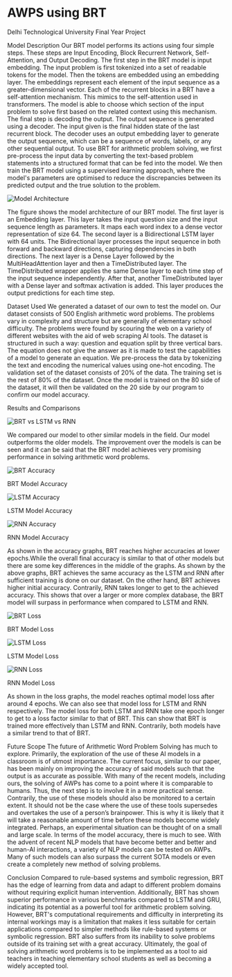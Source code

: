 # AWPS using BRT

Delhi Technological University Final Year Project

Model Description
Our BRT model performs its actions using four simple steps. These steps are Input Encoding, Block Recurrent Network, Self-Attention, and Output Decoding.
The first step in the BRT model is input embedding. The input problem is first tokenized into a set of readable tokens for the model. Then the tokens are embedded using an embedding layer. The embeddings represent each element of the input sequence as a greater-dimensional vector.
Each of the recurrent blocks in a BRT have a self-attention mechanism. This mimics to the self-attention used in transformers. The model is able to choose which section of the input problem to solve first based on the related context using this mechanism.
The final step is decoding the output. The output sequence is generated using a decoder. The input given is the final hidden state of the last recurrent block. The decoder uses an output embedding layer to generate the output sequence, which can be a sequence of words, labels, or any other sequential output. 
To use BRT for arithmetic problem solving, we first pre-process the input data by converting the text-based problem statements into a structured format that can be fed into the model. We then train the BRT model using a supervised learning approach, where the model's parameters are optimised to reduce the discrepancies between its predicted output and the true solution to the problem.

![Model Architecture](Images/image.png)

The figure shows the model architecture of our BRT model. The first layer is an Embedding layer. This layer takes the input question size and the input sequence length as parameters. It maps each word index to a dense vector representation of size 64. The second layer is a Bidirectional LSTM layer with 64 units. The Bidirectional layer processes the input sequence in both forward and backward directions, capturing dependencies in both directions. The next layer is a Dense Layer followed by the MultiHeadAttention layer and then a TimeDistributed layer. The TimeDistributed wrapper applies the same Dense layer to each time step of the input sequence independently. After that, another TimeDistributed layer with a Dense layer and softmax activation is added. This layer produces the output predictions for each time step.

Dataset Used
We generated a dataset of our own to test the model on. Our dataset consists of 500 English arithmetic word problems. The problems vary in complexity and structure but are generally of elementary school difficulty. The problems were found by scouring the web on a variety of different websites with the aid of web scraping AI tools.
The dataset is structured in such a way: question and equation split by three vertical bars. The equation does not give the answer as it is made to test the capabilities of a model to generate an equation.
We pre-process the data by tokenizing the text and encoding the numerical values using one-hot encoding. The validation set of the dataset consists of 20% of the data. The training set is the rest of 80% of the dataset. Once the model is trained on the 80 side of the dataset, it will then be validated on the 20 side by our program to confirm our model accuracy.

Results and Comparisons

![BRT vs LSTM vs RNN](Images/image-1.png)

We compared our model to other similar models in the field. Our model outperforms the older models. The improvement over the models is can be seen and it can be said that the BRT model achieves very promising performance in solving arithmetic word problems.

![BRT Accuracy](Images/image-2.png)

BRT Model Accuracy

![LSTM Accuracy](Images/image-3.png)

LSTM Model Accuracy

![RNN Accuracy](Images/image-4.png)

RNN Model Accuracy

As shown in the accuracy graphs, BRT reaches higher accuracies at lower epochs.While the overall final accuracy is similar to that of other models but there are some key differences in the middle of the graphs. As shown by the above graphs, BRT achieves the same accuracy as the LSTM and RNN after sufficient training is done on our dataset. On the other hand, BRT achieves higher initial accuracy. Contrarily, RNN takes longer to get to the achieved accuracy. This shows that over a larger or more complex database, the BRT model will surpass in performance when compared to LSTM and RNN.


![BRT Loss](Images/image-5.png)

BRT Model Loss

![LSTM Loss](Images/image-6.png)

LSTM Model Loss

![RNN Loss](Images/image-7.png)

RNN Model Loss

As shown in the loss graphs, the model reaches optimal model loss after around 4 epochs. We can also see that model loss for LSTM and RNN respectively. The model loss for both LSTM and RNN take one epoch longer to get to a loss factor similar to that of BRT. This can show that BRT is trained more effectively than LSTM and RNN. Contrarily, both models have a similar trend to that of BRT.

Future Scope
The future of Arithmetic Word Problem Solving has much to explore. Primarily, the exploration of the use of these AI models in a classroom is of utmost importance. The current focus, similar to our paper, has been mainly on improving the accuracy of said models such that the output is as accurate as possible. With many of the recent models, including ours, the solving of AWPs has come to a point where it is comparable to humans. Thus, the next step is to involve it in a more practical sense.
Contrarily, the use of these models should also be monitored to a certain extent. It should not be the case where the use of these tools supersedes and overtakes the use of a person’s brainpower. This is why it is likely that it will take a reasonable amount of time before these models become widely integrated. Perhaps, an experimental situation can be thought of on a small and large scale.
In terms of the model accuracy, there is much to see. With the advent of recent NLP models that have become better and better and human-AI interactions, a variety of NLP models can be tested on AWPs. Many of such models can also surpass the current SOTA models or even create a completely new method of solving problems.

Conclusion
Compared to rule-based systems and symbolic regression, BRT has the edge of learning from data and adapt to different problem domains without requiring explicit human intervention. Additionally, BRT has shown superior performance in various benchmarks compared to LSTM and GRU, indicating its potential as a powerful tool for arithmetic problem solving. However, BRT's computational requirements and difficulty in interpreting its internal workings may is a limitation that makes it less suitable for certain applications compared to simpler methods like rule-based systems or symbolic regression. BRT also suffers from its inability to solve problems outside of its training set with a great accuracy. Ultimately, the goal of solving arithmetic word problems is to be implemented as a tool to aid teachers in teaching elementary school students as well as becoming a widely accepted tool.